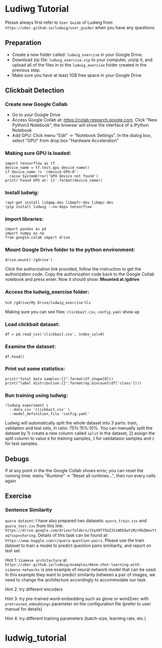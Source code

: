 # Ludiwg Tutorial
Please always first refer to ```User Guide``` of Ludwig from ```https://uber.github.io/ludwig/user_guide/``` when you have any questions.

## Preparation
  
- Create a new folder called: ```ludwig_exercise``` in your Google Drive.  
- Download zip file: ```ludwig_exercise.zip``` to your computer, unzip it, and upload all of the files in to the ```ludwig_exercise``` folder created in the previous step.  
- Make sure you have at least 1GB free space in your Google Drive

## Clickbait Detection

### Create new Google Collab
- Go to your Google Drive
- Access Google Collab at: https://colab.research.google.com. Click "New Python3 Notebook", the browser will show the interface of a iPython Notebook
- Add GPU: Click menu "Edit" -> "Notebook Settings". In the dialog box, select "GPU" from drop box "Hardware Acceleration"

### Making sure GPU is loaded:

```
import tensorflow as tf
device_name = tf.test.gpu_device_name()
if device_name != '/device:GPU:0':
  raise SystemError('GPU device not found')
print('Found GPU at: {}'.format(device_name))
```

### Install ludwig: 

```!apt-get install libgmp-dev libmpfr-dev libmpc-dev```  
```!pip install ludwig --no-deps tensorflow```

### Import libraries:

```import pandas as pd```  
```import numpy as np```  
```from google.colab import drive```  
	
### Mount Google Drive folder to the python environment:
```drive.mount('/gdrive')```  

Click the authorization link provided, follow the instruction to get the authorization code. Copy the authorization code back to the Google Collab notebook and press enter. Now it should show: **Mounted at /gdrive**

	
### Access the ludwig_exercise folder:
```%cd /gdrive/My Drive/ludwig_exercise```
```%ls```  

Making sure you can see files: ```clickbait.csv```,  ```config.yaml``` show up

### Load clickbait dataset:
```df = pd.read_csv('clickbait.csv', index_col=0)```  

### Examine the dataset:
```df.head()```

### Print out some statistics:
```print("total data samples:{}".format(df.shape[0]))```  
```print("label distribution:{}".format(np.bincount(df['class'])))```
	
### Run training using ludwig:
```
!ludwig experiment \
  --data_csv 'clickbait.csv' \
  --model_definition_file 'config.yaml'
```

Ludwig will automatically split the whole dataset into 3 parts: train, validation and test sets, in ratio: 75%:15%:10%. You can manually split the dataset by 1) create a new column called ```split``` in the dataset, 2) assign the split column to value ```0``` for training samples, ```1``` for validataion samples and ```2``` for test samples.


## Debugs

If at any point in the the Google Collab shows error, you can reset the running time: menu "Runtime" -> "Reset all runtimes…", then run every cells again

## Exercise

### Sentence Similarity
```quora dataset```: I have also prepared two datasets: ```quora_train.csv``` and ```quora_test.csv``` from this link: ```https://drive.google.com/drive/folders/1VyX0Tf5UZ3SzWEE8wYiMztRbZWavttaq?usp=sharing```. Details of this task can be found at: ```https://www.kaggle.com/c/quora-question-pairs```. Please use the train dataset to train a model to predict question pairs similiarity, and report on test set.

Hint 1: ```Siamese architecture``` at ```https://uber.github.io/ludwig/examples/#one-shot-learning-with-siamese-networks``` is one example of neural network model that can be used. In this example they want to predict similarity between a pair of images, we need to change the architecture accordingly to accommodate our task.

Hint 2: try different encoders

Hint 3: try pre-trained word-embedding such as glove or word2vec with ```pretrained_embeddings``` parameter on the configuration file (prefer to user manual for details)

Hint 4: try different training parameters (batch-size, learning rate, etc.)

# ludwig_tutorial
